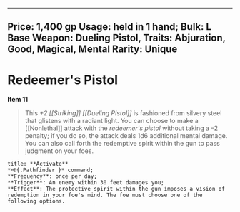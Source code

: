
---
Price: 1,400 gp
Usage: held in 1 hand;
Bulk: L
Base Weapon: Dueling Pistol,
Traits: Abjuration, Good, Magical, Mental
Rarity: Unique
---

# Redeemer's Pistol

**Item 11**

> This *+2 [[Striking]] [[Dueling Pistol]]* is fashioned from silvery steel that glistens with a radiant light. You can choose to make a [[Nonlethal]] attack with the *redeemer's pistol* without taking a –2 penalty; if you do so, the attack deals 1d6 additional mental damage. You can also call forth the redemptive spirit within the gun to pass judgment on your foes.

```ad-embed-ability
title: **Activate**
*⬲{.Pathfinder }* command; 
**Frequency**: once per day;
**Trigger**: An enemy within 30 feet damages you;
**Effect**: The protective spirit within the gun imposes a vision of redemption in your foe's mind. The foe must choose one of the following options.

```
